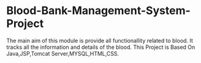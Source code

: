 # Blood-Bank-Management-System-Project
 The main aim of this module is provide all functionallity  related to blood. It tracks all the information and details of the blood. This Project is Based On  Java,JSP,Tomcat Server,MYSQL,HTML,CSS.
